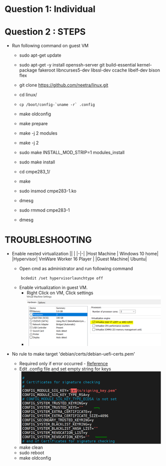 # Question 1: Individual
# Question 2 : STEPS
-  Run following command on guest VM

    - sudo apt-get update
    - sudo apt-get -y install openssh-server git build-essential kernel-package fakeroot libncurses5-dev libssl-dev ccache libelf-dev bison flex
    - git clone https://github.com/neetra/linux.git
    - cd linux/

    - 
        ```cp /boot/config-`uname -r` .config```
    
    - make oldconfig
    - make prepare
    - make -j 2 modules
    - make -j 2
    - sudo make INSTALL_MOD_STRIP=1 modules_install
    - sudo make install
    - cd cmpe283_1/
    - make
    - sudo insmod cmpe283-1.ko
    - dmesg
    - sudo rmmod cmpe283-1
    - dmesg

# TROUBLESHOOTING
- Enable nested virtualization
    || |
    |-|-|
    |Host Machine | Windows 10 home|
    |Hypervisor|  VmWare Worker 16 Player |
    |Guest Machine| Ubuntu|
    - Open cmd as administrator and run following command
    ```
        bcdedit /set hypervisorlaunchtype off

    ```
    - Enable virtualization in  guest VM. 
        - Right Click on VM, Click settings
        - ![Enable virtualization](en_v.PNG)

-   No rule to make target 'debian/certs/debian-uefi-certs.pem'     
    - Required only if error occurred - [Reference](https://stackoverflow.com/questions/67670169/compiling-kernel-gives-error-no-rule-to-make-target-debian-certs-debian-uefi-ce)
    - Edit .config file and set empty string for keys
        ![Enable virtualization](emp_keys.PNG)
    - make clean
    - sudo reboot
    - make oldconfig        



     